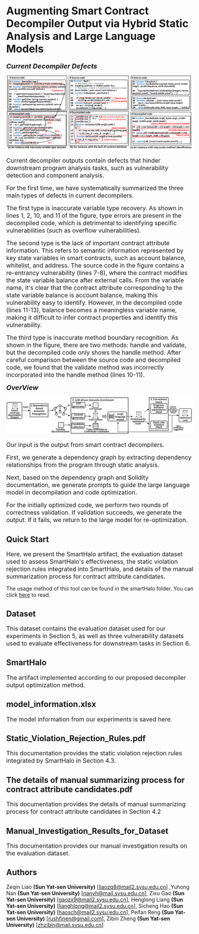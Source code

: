 # Augmenting Smart Contract Decompiler Output via Hybrid Static Analysis and Large Language Models

<font size="4">***Current Decompiler Defects***</font>

![motivatingExample](images/README/1736236010920.png)

<font size="3">Current decompiler outputs contain defects that hinder downstream program analysis tasks, such as vulnerability detection and component analysis.</font>

<font size="3">For the first time, we have systematically summarized the three main types of defects in current decompilers.</font>

<font size="3">The first type is inaccurate variable type recovery. As shown in lines 1, 2, 10, and 11 of the figure, type errors are present in the decompiled code, which is detrimental to identifying specific vulnerabilities (such as overflow vulnerabilities).</font>

<font size="3">The second type is the lack of important contract attribute information. This refers to semantic information represented by key state variables in smart contracts, such as account balance, whitelist, and address. The source code in the figure contains a re-entrancy vulnerability (lines 7-8), where the contract modifies the state variable balance after external calls. From the variable name, it's clear that the contract attribute corresponding to the state variable balance is account balance, making this vulnerability easy to identify. However, in the decompiled code (lines 11-13), balance becomes a meaningless variable name, making it difficult to infer contract properties and identify this vulnerability.</font>

<font size="3">The third type is inaccurate method boundary recognition. As shown in the figure, there are two methods: handle and validate, but the decompiled code only shows the handle method. After careful comparison between the source code and decompiled code, we found that the validate method was incorrectly incorporated into the handle method (lines 10-11).</font>

<font size="4">***OverView***</font>

![1736236806928](images/README/1736236806928.png)

<font size="3">Our input is the output from smart contract decompilers.</font>

<font size="3">First, we generate a dependency graph by extracting dependency relationships from the program through static analysis.</font>

<font size="3">Next, based on the dependency graph and Solidity documentation, we generate prompts to guide the large language model in decompilation and code optimization.</font>

<font size="3">For the initially optimized code, we perform two rounds of correctness validation. If validation succeeds, we generate the output. If it fails, we return to the large model for re-optimization.</font>

## Quick Start

<font size="3">Here, we present the SmartHalo artifact, the evaluation dataset used to assess SmartHalo's effectiveness, the static violation rejection rules integrated into SmartHalo, and details of the manual summarization process for contract attribute candidates.</font>

The usage method of this tool can be found in the smartHalo folder. You can click [here](./SmartHalo/README.md) to read.

## Dataset

<font size="3">This dataset contains the evaluation dataset used for our experiments in Section 5, as well as three vulnerability datasets used to evaluate effectiveness for downstream tasks in Section 6.</font>

## SmartHalo

<font size="3">The artifact implemented according to our proposed decompiler output optimization method.</font>

## model_information.xlsx

<font size="3">The model information from our experiments is saved here.</font>

## Static_Violation_Rejection_Rules.pdf

<font size="3">This documentation provides the static violation rejection rules integrated by SmartHalo in Section 4.3.</font>

## The details of manual summarizing process for contract attribute candidates.pdf

<font size="3">This documentation provides the details of manual summarizing process for contract attribute candidates in Section 4.2</font>

## Manual_Investigation_Results_for_Dataset

<font size="3">This documentation provides our manual investigation results on the evaluation dataset.</font>

## Authors

Zeqin Liao **(Sun Yat-sen University)** [[liaozq8@mail2.sysu.edu.cn](mailto:liaozq8@mail2.sysu.edu.cn)] ,Yuhong Nan **(Sun Yat-sen University)** [[nanyh@mail.sysu.edu.cn](mailto:nanyh@mail.sysu.edu.cn)], Zixu Gao **(Sun Yat-sen University)** [[gaozx9@mail2.sysu.edu.cn](mailto:gaozx9@mail2.sysu.edu.cn)], Henglong Liang **(Sun Yat-sen University)** [[lianghlong@mail2.sysu.edu.cn](mailto:lianghlong@mail2.sysu.edu.cn)], Sicheng Hao **(Sun Yat-sen University)** [[haosch@mail2.sysu.edu.cn](mailto:haosch@mail2.sysu.edu.cn)], Peifan Reng **(Sun Yat-sen University)** [[rushfinen@gmail.com](mailto:rushfinen@gmail.com)], Zibin Zheng **(Sun Yat-sen University)** [[zhzibin@mail.sysu.edu.cn](mailto:zhzibin@mail.sysu.edu.cn)]
